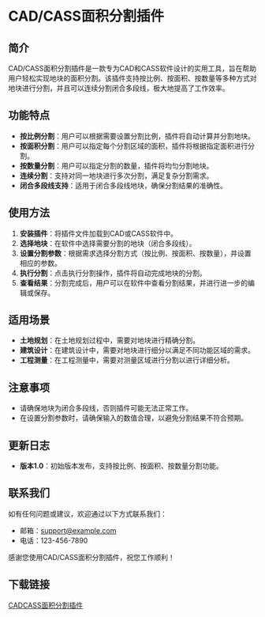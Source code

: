 # CAD/CASS面积分割插件

## 简介

CAD/CASS面积分割插件是一款专为CAD和CASS软件设计的实用工具，旨在帮助用户轻松实现地块的面积分割。该插件支持按比例、按面积、按数量等多种方式对地块进行分割，并且可以连续分割闭合多段线，极大地提高了工作效率。

## 功能特点

- **按比例分割**：用户可以根据需要设置分割比例，插件将自动计算并分割地块。
- **按面积分割**：用户可以指定每个分割区域的面积，插件将根据指定面积进行分割。
- **按数量分割**：用户可以指定分割的数量，插件将均匀分割地块。
- **连续分割**：支持对同一地块进行多次分割，满足复杂分割需求。
- **闭合多段线支持**：适用于闭合多段线地块，确保分割结果的准确性。

## 使用方法

1. **安装插件**：将插件文件加载到CAD或CASS软件中。
2. **选择地块**：在软件中选择需要分割的地块（闭合多段线）。
3. **设置分割参数**：根据需求选择分割方式（按比例、按面积、按数量），并设置相应的参数。
4. **执行分割**：点击执行分割操作，插件将自动完成地块的分割。
5. **查看结果**：分割完成后，用户可以在软件中查看分割结果，并进行进一步的编辑或保存。

## 适用场景

- **土地规划**：在土地规划过程中，需要对地块进行精确分割。
- **建筑设计**：在建筑设计中，需要对地块进行细分以满足不同功能区域的需求。
- **工程测量**：在工程测量中，需要对测量区域进行分割以进行详细分析。

## 注意事项

- 请确保地块为闭合多段线，否则插件可能无法正常工作。
- 在设置分割参数时，请确保输入的数值合理，以避免分割结果不符合预期。

## 更新日志

- **版本1.0**：初始版本发布，支持按比例、按面积、按数量分割功能。

## 联系我们

如有任何问题或建议，欢迎通过以下方式联系我们：

- 邮箱：support@example.com
- 电话：123-456-7890

感谢您使用CAD/CASS面积分割插件，祝您工作顺利！

## 下载链接

[CADCASS面积分割插件](https://pan.quark.cn/s/2964ad13ee87)